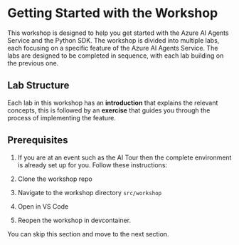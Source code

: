 # Getting Started with the Workshop

This workshop is designed to help you get started with the Azure AI Agents Service and the Python SDK. The workshop is divided into multiple labs, each focusing on a specific feature of the Azure AI Agents Service. The labs are designed to be completed in sequence, with each lab building on the previous one.

## Lab Structure

Each lab in this workshop has an **introduction** that explains the relevant concepts, this is followed by an **exercise** that guides you through the process of implementing the feature.

## Prerequisites

1. If you are at an event such as the AI Tour then the complete environment is already set up for you. Follow these instructions:

2. Clone the workshop repo
3. Navigate to the workshop directory `src/workshop`
4. Open in VS Code
5. Reopen the workshop in devcontainer.

You can skip this section and move to the next section.

<!-- ## Setting up the Environment

To complete this workshop, you need to set up your environment. This includes creating an Azure subscription, access to a GitHub account with Codespaces enabled, and an Azure AI Agents Service project.

Before you begin, ensure you have the following:

1. An Azure subscription. If you don't have an Azure subscription, create a [free account](https://azure.microsoft.com/free/) before you begin.
2. A GitHub account. If you don't have a GitHub account, create one at [GitHub]()
3. GitHub Codespaces enabled on your GitHub account.
4. Docker installed on your local machine. For more information, see [Install Docker Desktop on Windows](https://docs.docker.com/desktop/install/windows-install/) or [Install Docker Desktop on Mac](https://docs.docker.com/desktop/install/mac-install/). -->
